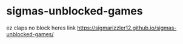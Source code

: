 # sigmas-unblocked-games
ez claps no block 
heres link https://sigmarizzler12.github.io/sigmas-unblocked-games/
